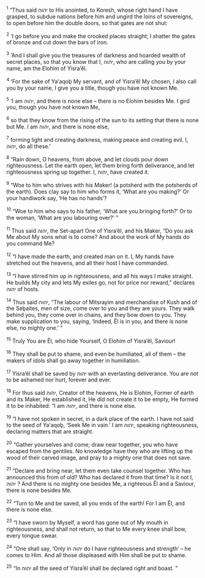 <sup>1</sup> “Thus said יהוה to His anointed, to Koresh, whose right hand I have grasped, to subdue nations before him and ungird the loins of sovereigns, to open before him the double doors, so that gates are not shut:

<sup>2</sup> ‘I go before you and make the crooked places straight; I shatter the gates of bronze and cut down the bars of iron.

<sup>3</sup> ‘And I shall give you the treasures of darkness and hoarded wealth of secret places, so that you know that I, יהוה, who are calling you by your name, am the Elohim of Yisra’ĕl.

<sup>4</sup> ‘For the sake of Ya‛aqoḇ My servant, and of Yisra’ĕl My chosen, I also call you by your name, I give you a title, though you have not known Me.

<sup>5</sup> ‘I am יהוה, and there is none else – there is no Elohim besides Me. I gird you, though you have not known Me,

<sup>6</sup> so that they know from the rising of the sun to its setting that there is none but Me. I am יהוה, and there is none else,

<sup>7</sup> forming light and creating darkness, making peace and creating evil. I, יהוה, do all these.’

<sup>8</sup> “Rain down, O heavens, from above, and let clouds pour down righteousness. Let the earth open, let them bring forth deliverance, and let righteousness spring up together. I, יהוה, have created it.

<sup>9</sup> “Woe to him who strives with his Maker! (a potsherd with the potsherds of the earth). Does clay say to him who forms it, ‘What are you making?’ Or your handiwork say, ‘He has no hands’?

<sup>10</sup> “Woe to him who says to his father, ‘What are you bringing forth?’ Or to the woman, ‘What are you labouring over?’ ”

<sup>11</sup> Thus said יהוה, the Set-apart One of Yisra’ĕl, and his Maker, “Do you ask Me about My sons what is to come? And about the work of My hands do you command Me?

<sup>12</sup> “I have made the earth, and created man on it. I, My hands have stretched out the heavens, and all their host I have commanded.

<sup>13</sup> “I have stirred him up in righteousness, and all his ways I make straight. He builds My city and lets My exiles go, not for price nor reward,” declares יהוה of hosts.

<sup>14</sup> Thus said יהוה, “The labour of Mitsrayim and merchandise of Kush and of the Seḇaites, men of size, come over to you and they are yours. They walk behind you, they come over in chains, and they bow down to you. They make supplication to you, saying, ‘Indeed, Ĕl is in you, and there is none else, no mighty one.’ ”

<sup>15</sup> Truly You are Ĕl, who hide Yourself, O Elohim of Yisra’ĕl, Saviour!

<sup>16</sup> They shall be put to shame, and even be humiliated, all of them – the makers of idols shall go away together in humiliation.

<sup>17</sup> Yisra’ĕl shall be saved by יהוה with an everlasting deliverance. You are not to be ashamed nor hurt, forever and ever.

<sup>18</sup> For thus said יהוה, Creator of the heavens, He is Elohim, Former of earth and its Maker, He established it, He did not create it to be empty, He formed it to be inhabited: “I am יהוה, and there is none else.

<sup>19</sup> “I have not spoken in secret, in a dark place of the earth. I have not said to the seed of Ya‛aqoḇ, ‘Seek Me in vain.’ I am יהוה, speaking righteousness, declaring matters that are straight.

<sup>20</sup> “Gather yourselves and come; draw near together, you who have escaped from the gentiles. No knowledge have they who are lifting up the wood of their carved image, and pray to a mighty one that does not save.

<sup>21</sup> “Declare and bring near, let them even take counsel together. Who has announced this from of old? Who has declared it from that time? Is it not I, יהוה ? And there is no mighty one besides Me, a righteous Ĕl and a Saviour, there is none besides Me.

<sup>22</sup> “Turn to Me and be saved, all you ends of the earth! For I am Ĕl, and there is none else.

<sup>23</sup> “I have sworn by Myself, a word has gone out of My mouth in righteousness, and shall not return, so that to Me every knee shall bow, every tongue swear.

<sup>24</sup> “One shall say, ‘Only in יהוה do I have righteousness and strength’ – he comes to Him. And all those displeased with Him shall be put to shame.

<sup>25</sup> “In יהוה all the seed of Yisra’ĕl shall be declared right and boast. ”

